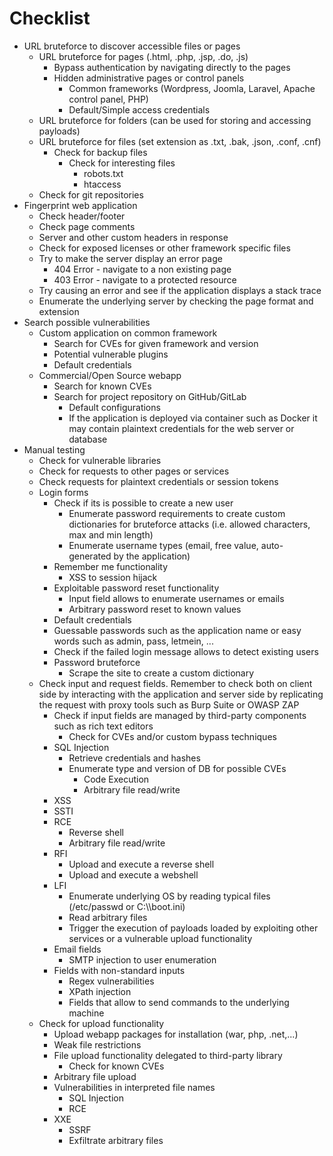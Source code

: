# Checklist

* URL bruteforce to discover accessible files or pages
  * URL bruteforce for pages (.html, .php, .jsp, .do, .js)
    * Bypass authentication by navigating directly to the pages
    * Hidden administrative pages or control panels
      * Common frameworks (Wordpress, Joomla, Laravel, Apache control panel, PHP)
      * Default/Simple access credentials
  * URL bruteforce for folders (can be used for storing and accessing payloads)
  * URL bruteforce for files (set extension as .txt, .bak, .json, .conf, .cnf)
    * Check for backup files
      * Check for interesting files
        * robots.txt
        * htaccess
  * Check for git repositories
* Fingerprint web application
  * Check header/footer
  * Check page comments
  * Server and other custom headers in response
  * Check for exposed licenses or other framework specific files
  * Try to make the server display an error page
    * 404 Error - navigate to a non existing page
    * 403 Error - navigate to a protected resource
  * Try causing an error and see if the application displays a stack trace
  * Enumerate the underlying server by checking the page format and extension
* Search possible vulnerabilities
  * Custom application on common framework
    * Search for CVEs for given framework and version
    * Potential vulnerable plugins
    * Default credentials
  * Commercial/Open Source webapp
    * Search for known CVEs
    * Search for project repository on GitHub/GitLab
      * Default configurations
      * If the application is deployed via container such as Docker it may contain plaintext credentials for the web server or database
* Manual testing
  * Check for vulnerable libraries
  * Check for requests to other pages or services
  * Check requests for plaintext credentials or session tokens
  * Login forms
    * Check if its is possible to create a new user
      * Enumerate password requirements to create custom dictionaries for bruteforce attacks (i.e. allowed characters, max and min length)
      * Enumerate username types (email, free value, auto-generated by the application)
    * Remember me functionality
      * XSS to session hijack
    * Exploitable password reset functionality
      * Input field allows to enumerate usernames or emails
      * Arbitrary password reset to known values
    * Default credentials
    * Guessable passwords such as the application name or easy words such as admin, pass, letmein, ...
    * Check if the failed login message allows to detect existing users
    * Password bruteforce
      * Scrape the site to create a custom dictionary
  * Check input and request fields. Remember to check both on client side by interacting with the application and server side by replicating the request with proxy tools such as Burp Suite or OWASP ZAP
    * Check if input fields are managed by third-party components such as rich text editors
      * Check for CVEs and/or custom bypass techniques
    * SQL Injection
      * Retrieve credentials and hashes
      * Enumerate type and version of DB for possible CVEs
        * Code Execution
        * Arbitrary file read/write
    * XSS
    * SSTI
    * RCE
      * Reverse shell
      * Arbitrary file read/write
    * RFI
      * Upload and execute a reverse shell
      * Upload and execute a webshell
    * LFI
      * Enumerate underlying OS by reading typical files (/etc/passwd or C:\\\boot.ini)
      * Read arbitrary files
      * Trigger the execution of payloads loaded by exploiting other services or a vulnerable upload functionality
    * Email fields
      * SMTP injection to user enumeration
    * Fields with non-standard inputs
      * Regex vulnerabilities
      * XPath injection
      * Fields that allow to send commands to the underlying machine
  * Check for upload functionality
    * Upload webapp packages for installation (war, php, .net,...)
    * Weak file restrictions
    * File upload functionality delegated to third-party library
      * Check for known CVEs
    * Arbitrary file upload
    * Vulnerabilities in interpreted file names
      * SQL Injection
      * RCE
    * XXE
      * SSRF
      * Exfiltrate arbitrary files
